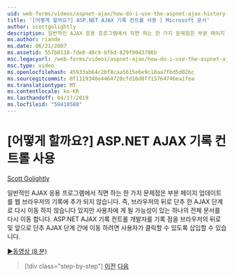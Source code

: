 ```yaml
---
uid: web-forms/videos/aspnet-ajax/how-do-i-use-the-aspnet-ajax-history-control
title: '[어떻게 할까요?] ASP.NET AJAX 기록 컨트롤 사용 | Microsoft 문서'
author: scottgolightly
description: 일반적인 AJAX 응용 프로그램에서 직면 하는 한 가지 문제점은 부분 페이지 업데이트를 웹 브라우저의 기록에 추가 되지 않습니다. 따라서 브라우저의 B....
ms.author: riande
ms.date: 06/21/2007
ms.assetid: 557b0118-fde8-48c9-bf6d-829f9043706b
msc.legacyurl: /web-forms/videos/aspnet-ajax/how-do-i-use-the-aspnet-ajax-history-control
msc.type: video
ms.openlocfilehash: 45933ab64c2bf8caa5615e6e9c10aa7fbd5d02bc
ms.sourcegitcommit: 0f1119340e4464720cfd16d0ff15764746ea1fea
ms.translationtype: MT
ms.contentlocale: ko-KR
ms.lasthandoff: 04/17/2019
ms.locfileid: "59410580"
---
```

# <a name="how-do-i-use-the-aspnet-ajax-history-control"></a>[어떻게 할까요?] ASP.NET AJAX 기록 컨트롤 사용

[Scott Golightly](https://github.com/scottgolightly)

일반적인 AJAX 응용 프로그램에서 직면 하는 한 가지 문제점은 부분 페이지 업데이트를 웹 브라우저의 기록에 추가 되지 않습니다. 즉, 브라우저의 뒤로 단추 한 AJAX 단계로 다시 이동 하지 않습니다 있지만 사용자에 게 될 가능성이 있는 하나의 전체 문서를 다시 이동 합니다. ASP.NET AJAX 기록 컨트롤 개발자를 기록 점을 브라우저의 뒤로 및 앞으로 단추 AJAX 단계 간에 이동 하려면 사용자가 클릭할 수 있도록 삽입할 수 있습니다.

[&#9654;동영상 (8 분)](https://channel9.msdn.com/Blogs/ASP-NET-Site-Videos/how-do-i-use-the-aspnet-ajax-history-control)

> [!div class="step-by-step"]
> [이전](how-do-i-use-the-aspnet-ajax-updateprogress-control.md)
> [다음](how-do-i-implement-the-ajax-after-processing-pattern.md)
